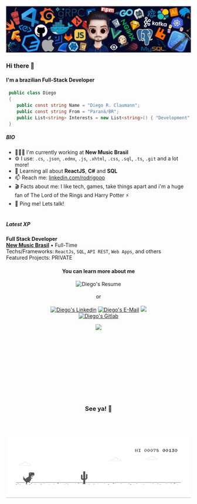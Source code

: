 #

![](https://raw.githubusercontent.com/roodriiigooo/roodriiigooo/main/.assets/HEADER_1668444883110.png)

### Hi there 👋 
#### I'm a brazilian Full-Stack Developer 
```csharp
 public class Diego
 {
 	public const string Name = "Diego R. Claumann";
	public const string From = "Paraná/BR";
	public List<string> Interests = new List<string>() { "Development", "Database", "FullStack" };
 }
```
##### BIO

 
- 👩🏻‍💻 I'm currently working at **New Music Brasil**
- ⚙️ I use: `.cs`, `.json`, `.edmx`, `.js`, `.xhtml`, `.css`, `.sql`, `.ts`, `.git` and a lot more!
- 🧙 Learning all about **ReactJS**, **C#** and **SQL** 
- 📫 Reach me: [linkedin.com/rodrigooo](https://linkedin.com/in/dclaumanndev)
- 🎬 Facts about me: I like tech, games, take things apart and i'm a huge fan of The Lord of the Rings and Harry Potter ⚡️
- 💬 Ping me! Lets talk! 

# 
#### 

##### Latest XP


**Full Stack Developer** \
[**New Music Brasil**](https://www.linkedin.com/company/newmusicbrasil.com.br) • Full-Time \
Techs/Frameworks: `ReactJs`, `SQL`, `API REST`, `Web Apps`, and others\
Featured Projects: PRIVATE
<br/>



<div align="center">
	
#### You can learn more about me
	
</div>

<div align="center"><!--<a href="https://rodrigo.londrina.br/cv/profile.pdf" target="_blank"> -->
	<img src="https://img.shields.io/badge/-Downloading%20My%20Resume%20(pt_BR)-%23333?style=for-the-badge&logo=webb&logoColor=white" target="_blank" alt="Diego's Resume"></a>
<br>
<br>
	or
<br>
<br>
<!--CONTATOS-->
	<a href="https://www.linkedin.com/in/dclaumanndev" target="_blank"><img src="https://img.shields.io/badge/-LinkedIn-%230077B5?style=for-the-badge&logo=linkedin&logoColor=white"  alt="Diego's Linkedin" target="_blank"></a>
    	<a href="mailto:dclaumanndeveloper@gmail.com?subject=[GitHub]%20🔥%20Entrando%20em%20contato&body=Ol%C3%A1%20Rodrigo%21%0AEstou%20entrando%20em%20contato%20com%20voc%C3%AA%20depois%20de%20ver%20seu%20Github%20para%20..."><img  alt="Diego's E-Mail" src="https://img.shields.io/badge/e‑mail-D14836.svg?style=for-the-badge&logo=GMail&logoColor=white"/></a>
	<a href="https://www.instagram.com/dclaumanndev/" target="_blank"><img src="https://img.shields.io/badge/-Instagram-%23E4405F?style=for-the-badge&logo=instagram&logoColor=white" target="_blank"></a> <br>
  	<a href="https://gitlab.com/dclaumanndev" target="_blank"><img src="https://img.shields.io/badge/-GitLab-%23333?style=for-the-badge&logo=gitlab&logoColor=white" target="_blank" alt="Diego's Gitlab"></a> 
  	  
![](https://komarev.com/ghpvc/?username=dclaumanndev&style=for-the-badge&label=PROFILE+VIEWS)


<!--/CONTATOS -->
</div>

#

<div align="center">  <br>
	<!--<img width="49%" height="195px" src="https://github-readme-stats.vercel.app/api/top-langs/?username=roodriiigooo&layout=compact&hide_border=false&title_color=FFFFFF&text_color=c9d1d9&bg_color=0d1117" />
	<img width="49%" height="195px" src="https://github-readme-stats.vercel.app/api?username=roodriiigooo&show_icons=true&count_private=true&hide_border=false&title_color=FFFFFF&icon_color=FFFFFF&text_color=c9d1d9&bg_color=0d1117" alt="Rodrigo's github stats" /> -->
</div>
<div align="center">
	<!--/<img src="https://cdn.jsdelivr.net/gh/holic-x/holic-x/assets/github-contribution-grid-snake.svg" /> -->
</div>


<br><br>	



#


<br><br>

<div align="center">
	
### See ya! 👋

	
<br><br>

<img src="https://github.com/dclaumanndeveloper/dclaumanndeveloper/blob/master/images/dino.gif?raw=true"/>


</div>
